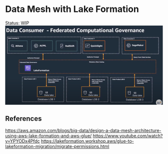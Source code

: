 # Data Mesh with Lake Formation
Status: WIP
![img.png](img.png)


## References
https://aws.amazon.com/blogs/big-data/design-a-data-mesh-architecture-using-aws-lake-formation-and-aws-glue/
https://www.youtube.com/watch?v=YPYODx4Pfdc
https://lakeformation.workshop.aws/glue-to-lakeformation-migration/migrate-permissions.html